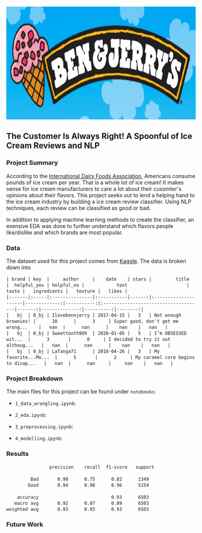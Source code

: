 <p align="center">
  <img src="./images/ben_jerry.jpeg"  width="850" height="300">
</p>

## The Customer Is Always Right! A Spoonful of Ice Cream Reviews and NLP

### Project Summary
According to the [International Dairy Foods Association](https://www.idfa.org/ice-cream-sales-trends), Americans consume pounds of ice cream per year. That is a whole lot of ice cream! It makes sense for ice cream manufacturers to care a lot about their cusomter's opinions about their flavors. This project seeks out to lend a helping hand to the ice cream industry by building a ice cream review classifier. Using NLP techniques, each review can be classified as good or bad.

In addition to applying machine learning methods to create the classifier, an exensive EDA was done to further understand which flavors people like/dislike and which brands are most popular.

### Data
The dataset used for this project comes from [Kaggle](https://www.kaggle.com/tysonpo/ice-cream-dataset). The data is broken down into 

```
| brand | key  |     author     |    date    | stars |         title        |  helpful_yes | helpful_no |            text                      |  taste |   ingredients |   texture |   likes |
|:------|:-----|:---------------|:-----------|------:|:---------------------|-------------:|-----------:|:-------------------------------------|-------:|--------------:|----------:|--------:|
|   bj  | 0_bj | Ilovebennjerry | 2017-04-15 |   3   | Not enough brownies! |      10      |      3     | Super good, don't get me wrong...    |   nan  |      nan      |    nan    |   nan   |
|   bj  | 0_bj | Sweettooth909  | 2020-01-05 |   5   | I’m OBSESSED wit...  |      3       |      0     | I decided to try it out althoug...   |   nan  |      nan      |    nan    |   nan   |
|   bj  | 0_bj | LaTanga71      | 2018-04-26 |   3   | My favorite...Mo...  |      5       |      2     | My caramel core begins to disap...   |   nan  |      nan     |     nan    |   nan   |
```


### Project Breakdown
The main files for this project can be found under `notebooks`:

- `1_data_wrangling.ipynb`: 
   
- `2_eda.ipynb`:

- `3_preprocessing.ipynb`:

- `4_modelling.ipynb`:

### Results

```
                precision    recall  f1-score   support

         Bad       0.90      0.75      0.82      1349
        Good       0.94      0.98      0.96      5154

    accuracy                           0.93      6503
   macro avg       0.92      0.87      0.89      6503
weighted avg       0.93      0.93      0.93      6503
```

### Future Work
